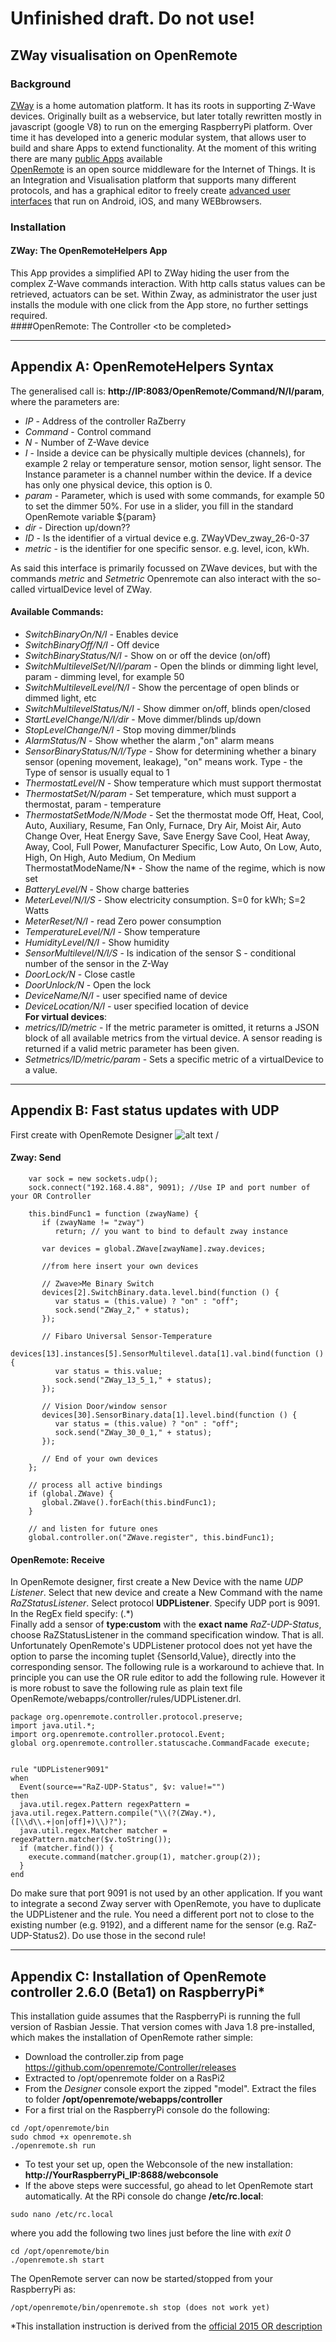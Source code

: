 # Unfinished draft. Do not use!      
## ZWay visualisation on OpenRemote       
### Background      
[ZWay](http://razberry.zwave.me/) is a home automation platform. It has its roots in supporting Z-Wave devices. Originally built as a webservice, but later totally rewritten mostly in javascript (google V8) to run on the emerging RaspberryPi platform. Over time it has developed into a generic modular system, that allows user to build and share Apps to extend functionality. At the moment of this writing there are many [public Apps](http://developer.z-wave.me/?uri=public#/web/apps) available      
[OpenRemote](http://www.openremote.com/) is an open source middleware for the Internet of Things. It is an Integration and Visualisation platform that supports many different protocols, and has a graphical editor to freely create [advanced user interfaces](https://www.youtube.com/embed/ymqnKK7QIaQ) that run on Android, iOS, and many WEBbrowsers.      
### Installation      
#### ZWay: The OpenRemoteHelpers App      
This App provides a simplified API to ZWay hiding the user from the complex Z-Wave commands interaction. With http calls status values can be retrieved, actuators can be set. Within Zway, as administrator the user just installs the module with one click from the App store, no further settings required.       
####OpenRemote: The Controller
\<to be completed\>      
      
      
----      
## <a name="ORHelperAPI"></a> Appendix A: OpenRemoteHelpers Syntax   
The generalised call is: **http://IP:8083/OpenRemote/Command/N/I/param**, where the parameters are:    
- *IP* - Address of the controller RaZberry      
- *Command* - Сontrol command      
- *N* - Number of Z-Wave device      
- *I* - Inside a device can be physically multiple devices (channels), for example 2 relay or temperature sensor, motion sensor, light sensor. The Instance parameter is a channel number within the device. If a device has only one physical device, this option is 0.      
- *param* - Parameter, which is used with some commands, for example 50 to set the dimmer 50%. For use in a slider, you fill in the standard OpenRemote variable ${param}      
- *dir* - Direction up/down??      
- *ID* - Is the identifier of a virtual device e.g. ZWayVDev_zway_26-0-37      
- *metric* - is the identifier for one specific sensor. e.g. level, icon, kWh.       

As said this interface is primarily focussed on ZWave devices, but with the commands *metric* and *Setmetric* Openremote can also interact with the so-called virtualDevice level of ZWay.       

#### Available Commands:      
- *SwitchBinaryOn/N/I* - Enables device      
- *SwitchBinaryOff/N/I* - Off device      
- *SwitchBinaryStatus/N/I* - Show on or off the device (on/off)      
- *SwitchMultilevelSet/N/I/param* - Open the blinds or dimming light level, param - dimming level, for example 50      
- *SwitchMultilevelLevel/N/I* - Show the percentage of open blinds or dimmed light, etc      
- *SwitchMultilevelStatus/N/I* - Show dimmer on/off, blinds open/closed      
- *StartLevelChange/N/I/dir* - Move dimmer/blinds up/down      
- *StopLevelChange/N/I* - Stop moving dimmer/blinds      
- *AlarmStatus/N* - Show whether the alarm ,"on" alarm means      
- *SensorBinaryStatus/N/I/Type* - Show for determining whether a binary sensor (opening movement, leakage), "on" means work. Type - the Type of sensor is usually equal to 1      
- *ThermostatLevel/N* - Show temperature which must support thermostat      
- *ThermostatSet/N/param* - Set temperature, which must support a thermostat, param - temperature      
- *ThermostatSetMode/N/Mode* - Set the thermostat mode Off, Heat, Cool, Auto, Auxiliary, Resume, Fan Only, Furnace, Dry Air, Moist Air, Auto Change Over, Heat Energy Save, Save Energy Save Cool, Heat Away, Away, Cool, Full Power, Manufacturer Specific, Low Auto, On Low, Auto, High, On High, Auto Medium, On Medium      
ThermostatModeName/N* - Show the name of the regime, which is now set      
- *BatteryLevel/N* - Show charge batteries      
- *MeterLevel/N/I/S* - Show electricity consumption. S=0 for kWh; S=2 Watts      
- *MeterReset/N/I* - read Zero power consumption      
- *TemperatureLevel/N/I* - Show temperature      
- *HumidityLevel/N/I* - Show humidity      
- *SensorMultilevel/N/I/S* - Is indication of the sensor S - conditional number of the sensor in the Z-Way      
- *DoorLock/N* - Close castle      
- *DoorUnlock/N* - Open the lock      
- *DeviceName/N/I* - user specified name of device      
- *DeviceLocation/N/I* - user specified location of device      
**For virtual devices**:      
- *metrics/ID/metric* - If the metric parameter is omitted, it returns a JSON block of all available metrics from the virtual device. A sensor reading is returned if a valid metric parameter has been given.      
- *Setmetrics/ID/metric/param* - Sets a specific metric of a virtualDevice to a value.      
      
----
## <a name="UDPOR"></a> Appendix B: Fast status updates with UDP      
First create with OpenRemote Designer
![alt text](https://github.com/pz1/ZWayModules/blob/master/Documentation/htdocs/ImVC.PNG)
/<polling issue/>
#### Zway: Send      
```     
    var sock = new sockets.udp();
    sock.connect("192.168.4.88", 9091); //Use IP and port number of your OR Controller

    this.bindFunc1 = function (zwayName) {
       if (zwayName != "zway")
          return; // you want to bind to default zway instance

       var devices = global.ZWave[zwayName].zway.devices;

       //from here insert your own devices

       // Zwave>Me Binary Switch
       devices[2].SwitchBinary.data.level.bind(function () {
          var status = (this.value) ? "on" : "off";
          sock.send("ZWay_2," + status);
       });

       // Fibaro Universal Sensor-Temperature
       devices[13].instances[5].SensorMultilevel.data[1].val.bind(function () {
          var status = this.value;
          sock.send("ZWay_13_5_1," + status);
       });

       // Vision Door/window sensor
       devices[30].SensorBinary.data[1].level.bind(function () {
          var status = (this.value) ? "on" : "off";
          sock.send("ZWay_30_0_1," + status);
       });

       // End of your own devices
    };

    // process all active bindings
    if (global.ZWave) {
       global.ZWave().forEach(this.bindFunc1);
    }

    // and listen for future ones
    global.controller.on("ZWave.register", this.bindFunc1);
```     
#### OpenRemote: Receive      
In OpenRemote designer, first create a New Device with the name *UDP Listener*. Select that new device and create a New Command with the name *RaZStatusListener*. Select protocol **UDPListener**. Specify UDP port is 9091. In the RegEx field specify: (.\*)      
Finally add a sensor of **type:custom** with the **exact name** *RaZ-UDP-Status*, choose RaZStatusListener in the command specification window. That is all.     
Unfortunately OpenRemote's UDPListener protocol does not yet have the option to parse the incoming tuplet {SensorId,Value}, directly into the corresponding sensor. The following rule is a workaround to achieve that. In principle you can use the OR rule editor to add the following rule. However it is more robust to save the following rule as plain text file OpenRemote/webapps/controller/rules/UDPListener.drl.
```      
package org.openremote.controller.protocol.preserve;
import java.util.*;
import org.openremote.controller.protocol.Event;
global org.openremote.controller.statuscache.CommandFacade execute;
 
 
rule "UDPListener9091"
when
  Event(source=="RaZ-UDP-Status", $v: value!="")
then
  java.util.regex.Pattern regexPattern = java.util.regex.Pattern.compile("\\(?(ZWay.*),([\\d\\.+|on|off]+)\\)?");
  java.util.regex.Matcher matcher = regexPattern.matcher($v.toString());
  if (matcher.find()) {
    execute.command(matcher.group(1), matcher.group(2));
  }
end
```         
Do make sure that port 9091 is not used by an other application. If you want to integrate a second Zway server with OpenRemote, you have to duplicate the UDPListener and the rule. You need a different port not to close to the existing number (e.g. 9192), and a different name for the sensor (e.g. RaZ-UDP-Status2). Do use those in the second rule!       

------
## <a name="ORinstall"></a> Appendix C: Installation of OpenRemote controller 2.6.0 (Beta1) on RaspberryPi*      
This installation guide assumes that the RaspberryPi is running the full version of Rasbian Jessie. That version comes with Java 1.8 pre-installed, which makes the installation of OpenRemote rather simple:
- Download the controller.zip from page https://github.com/openremote/Controller/releases
- Extracted to /opt/openremote folder on a RasPi2
- From the *Designer* console export the zipped "model". Extract the files to folder **/opt/openremote/webapps/controller**
- For a first trial on the RaspberryPi console do the following:
```     
cd /opt/openremote/bin
sudo chmod +x openremote.sh
./openremote.sh run
```     
- To test your set up, open the Webconsole of the new installation:
      **http://YourRaspberryPi_IP:8688/webconsole**
- If the above steps were successful, go ahead to let OpenRemote start automatically. At the RPi console do change **/etc/rc.local**:
```      
sudo nano /etc/rc.local
```      
where you add the following two lines just before the line with *exit 0*
```      
cd /opt/openremote/bin
./openremote.sh start
```      
 
The OpenRemote server can now be started/stopped from your RaspberryPi as:
```
/opt/openremote/bin/openremote.sh stop (does not work yet)
```    
*This installation instruction is derived from the [official 2015 OR description](http://www.openremote.org/display/docs/OpenRemote+2.0+How+To+-+Install+Controller+on+Raspberry+Pi)       